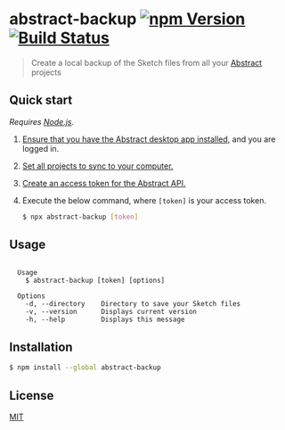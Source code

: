 # abstract-backup [![npm Version](https://img.shields.io/npm/v/abstract-backup)](https://www.npmjs.org/package/abstract-backup) [![Build Status](https://img.shields.io/travis/yuanqing/abstract-backup.svg)](https://travis-ci.org/yuanqing/abstract-backup)

> Create a local backup of the Sketch files from all your [Abstract](https://www.abstract.com/) projects

## Quick start

_Requires [Node.js](https://nodejs.org/)._

1. [Ensure that you have the Abstract desktop app installed,](https://www.abstract.com/help/getting-started/#2-download-the-macos-app) and you are logged in.
2. [Set all projects to sync to your computer.](https://www.abstract.com/help/projects/sync-project/#how-to-sync-a-project-to-your-computer)
3. [Create an access token for the Abstract API.](https://app.goabstract.com/account/tokens)
4. Execute the below command, where `[token]` is your access token.

    ```sh
    $ npx abstract-backup [token]
    ```

## Usage

```

  Usage
    $ abstract-backup [token] [options]

  Options
    -d, --directory    Directory to save your Sketch files
    -v, --version      Displays current version
    -h, --help         Displays this message

```

## Installation

```sh
$ npm install --global abstract-backup
```

## License

[MIT](LICENSE.md)
